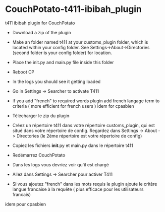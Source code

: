 ﻿# CouchPotato-t411-ibibah_plugin
t411 ibibah plugin for CouchPotato


* Download a zip of the plugin
* Make an folder named t411 at your customs_plugin folder, which is located within your config folder. See Settings->About->Directories (second folder is your config folder) for location.
* Place the init.py and main.py file inside this folder
* Reboot CP
* In the logs you should see it getting loaded
* Go in Settings -> Searcher to activate T411
* If you add "french" to required words plugin add french langage term to criteria ( more efficient for french users ) 
idem for cpasbien

* Télécharger le zip du plugin
* Créez un répertoire t411 dans votre répertoire customs_plugin, qui est situé dans votre répertoire de config. Regardez dans Settings -> About -> Directories (le 2ème répertoire est votre répertoire de config)
* Copiez les fichiers __init__.py et main.py dans le répertoire t411
* Redémarrez CouchPotato
* Dans les logs vous devriez voir qu'il est chargé
* Allez dans Settings -> Searcher pour activer T411
* Si vous ajoutez "french" dans les mots requis le plugin ajoute le critère langue francaise à la requête ( plus efficace pour les utilisateurs francais) 

idem pour cpasbien